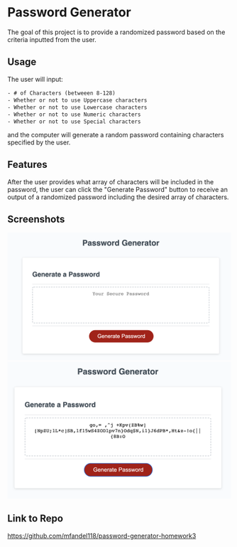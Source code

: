 # Password Generator

The goal of this project is to provide a randomized password based on the criteria inputted from the user.

## Usage

The user will input:

    - # of Characters (betweeen 8-128)
    - Whether or not to use Uppercase characters
    - Whether or not to use Lowercase characters
    - Whether or not to use Numeric characters
    - Whether or not to use Special characters

and the computer will generate a random password containing characters specified by the user.

## Features

After the user provides what array of characters will be included in the password, the user can click the "Generate Password" button to receive an output of a randomized password including the desired array of characters.

## Screenshots

<img src="./Assets/password-generator-blank.png">
<img src="./Assets/password-generated.png">

## Link to Repo

https://github.com/mfandel118/password-generator-homework3
